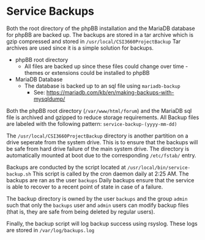 # Service Backups

Both the root directory of the phpBB installation and the MariaDB database for phpBB are backed up.
The backups are stored in a tar archive which is gzip compressed and stored in `/usr/local/CSI3660ProjectBackup`
Tar archives are used since it is a simple solution for backups.

- phpBB root directory
    - All files are backed up since these files could change over time - themes or extensions could be installed to phpBB
- MariaDB Database
    - The database is backed up to an sql file using `mariadb-backup`
        - See: https://mariadb.com/kb/en/making-backups-with-mysqldump/

Both the phpBB root directory (`/var/www/html/forum`) and the MariaDB sql file is archived and gzipped to reduce storage requirements.
All Backup files are labeled with the following pattern: `service-backup-(yyyy-mm-dd)`

The `/usr/local/CSI3660ProjectBackup` directory is another partition on a drive seperate from the system drive.
This is to ensure that the backups will be safe from hard drive failure of the main system drive. The directory
is automatically mounted at boot due to the corresponding `/etc/fstab/` entry.

Backups are conducted by the script located at `/usr/local/bin/service-backup.sh`
This script is called by the cron daemon daily at 2:25 AM. The backups are ran as the user `backups`
Daily backups ensure that the service is able to recover to a recent point of state in case of a failure.

The backup directory is owned by the user `backups` and the group `admin` such that only the `backups`
user and `admin` users can modify backup files (that is, they are safe from being deleted by regular users).

Finally, the backup script will log backup success using rsyslog. These logs are stored in `/var/log/backups.log`